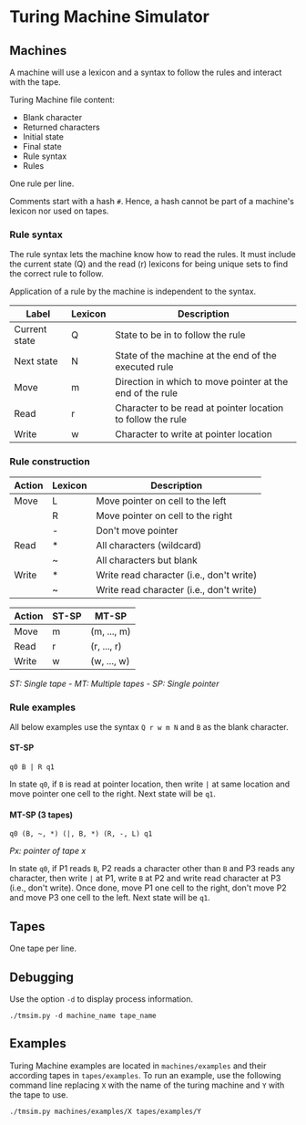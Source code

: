 # Turing Machine Simulator

## Machines
A machine will use a lexicon and a syntax to follow the rules and interact with the tape.

Turing Machine file content:

- Blank character
- Returned characters
- Initial state
- Final state
- Rule syntax
- Rules

One rule per line.

Comments start with a hash `#`. Hence, a hash cannot be part of a machine's lexicon nor used on tapes.

### Rule syntax
The rule syntax lets the machine know how to read the rules. It must include the current state (Q) and the read (r) 
lexicons for being unique sets to find the correct rule to follow.

Application of a rule by the machine is independent to the syntax.

| Label         | Lexicon | Description                                                 |
| ------------- | ------- | ----------------------------------------------------------- |
| Current state | Q       | State to be in to follow the rule                           |
| Next state    | N       | State of the machine at the end of the executed rule        |
| Move          | m       | Direction in which to move pointer at the end of the rule   |
| Read          | r       | Character to be read at pointer location to follow the rule |
| Write         | w       | Character to write at pointer location                      |

### Rule construction
| Action       | Lexicon | Description                              |
| ------------ | ------- | ---------------------------------------- |
| Move         | L       | Move pointer on cell to the left         |
|              | R       | Move pointer on cell to the right        |
|              | -       | Don't move pointer                       |
| Read         | *       | All characters (wildcard)                |
|              | ~       | All characters but blank                 |
| Write        | *       | Write read character (i.e., don't write) |
|              | ~       | Write read character (i.e., don't write) |

| Action | ST-SP | MT-SP       |
| ------ | ----- | ----------- |
| Move   | m     | (m, ..., m) |
| Read   | r     | (r, ..., r) |
| Write  | w     | (w, ..., w) |
*ST: Single tape - MT: Multiple tapes - SP: Single pointer*

### Rule examples
All below examples use the syntax `Q r w m N` and `B` as the blank character.

#### ST-SP

`q0 B | R q1`

In state `q0`, if `B` is read at pointer location, then write `|` at same location and move pointer one cell to the 
right. Next state will be `q1`.

#### MT-SP (3 tapes)

`q0 (B, ~, *) (|, B, *) (R, -, L) q1`

*Px: pointer of tape x*

In state `q0`, if P1 reads `B`, P2 reads a character other than `B` and P3 reads any character, then write `|` at P1, 
write `B` at P2 and write read character at P3 (i.e., don't write). Once done, move P1 one cell to the right, don't 
move P2 and move P3 one cell to the left. Next state will be `q1`.

## Tapes
One tape per line.

## Debugging
Use the option `-d` to display process information.

`./tmsim.py -d machine_name tape_name`

## Examples
Turing Machine examples are located in `machines/examples` and their according tapes in `tapes/examples`.
To run an example, use the following command line replacing `X` with the name of the turing machine and `Y` with the 
tape to use.

`./tmsim.py machines/examples/X tapes/examples/Y`
